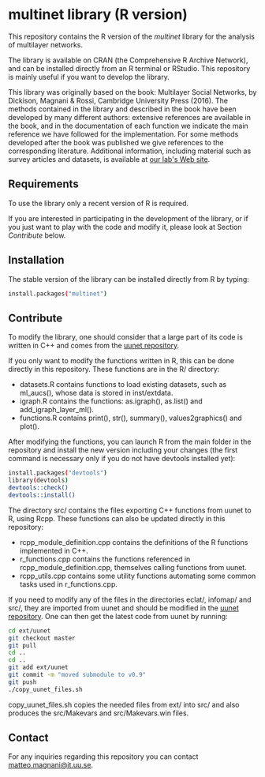# multinet library (R version)

This repository contains the R version of the _multinet_ library for the analysis of multilayer networks.

The library is available on CRAN (the Comprehensive R Archive Network), and can be installed directly from an R terminal or RStudio. This repository is mainly useful if you want to develop the library.

This library was originally based on the book: Multilayer Social Networks, by Dickison, Magnani & Rossi, Cambridge University Press (2016). The methods contained in the library and described in the book have been developed by many different authors: extensive references are available in the book, and in the documentation of each function we indicate the main reference we have followed for the implementation. For some methods developed after the book was published we give references to the corresponding literature. Additional information, including material such as survey articles and datasets, is available at [our lab's Web site](https://uuinfolab.github.io).

## Requirements

To use the library only a recent version of R is required.

If you are interested in participating in the development of the library, or if you just want to play with the code and modify it, please look at Section _Contribute_ below.

## Installation

The stable version of the library can be installed directly from R by typing:

```sh
install.packages("multinet")
```

## Contribute

To modify the library, one should consider that a large part of its code is written in C++ and comes from the [uunet repository](https://github.com/uuinfolab/uunet).

If you only want to modify the functions written in R, this can be done directly in this repository. These functions are in the R/ directory:

- datasets.R contains functions to load existing datasets, such as ml_aucs(), whose data is stored in inst/extdata.
- igraph.R contains the functions: as.igraph(), as.list() and add_igraph_layer_ml().
- functions.R contains print(), str(), summary(), values2graphics() and plot().

After modifying the functions, you can launch R from the main folder in the repository and install the new version including your changes (the first command is necessary only if you do not have devtools installed yet):

```sh
install.packages("devtools")
library(devtools)
devtools::check()
devtools::install()
```

The directory src/ contains the files exporting C++ functions from uunet to R, using Rcpp. These functions can also be updated directly in this repository:

- rcpp_module_definition.cpp contains the definitions of the R functions implemented in C++.
- r_functions.cpp contains the functions referenced in rcpp_module_definition.cpp, themselves calling functions from uunet.
- rcpp_utils.cpp contains some utility functions automating some common tasks used in r_functions.cpp.

If you need to modify any of the files in the directories eclat/, infomap/ and src/, they are imported from uunet and should be modified in the [uunet repository](https://github.com/uuinfolab/uunet). One can then get the latest code from uunet by running:

```sh
cd ext/uunet
git checkout master
git pull
cd ..
cd ..
git add ext/uunet
git commit -m "moved submodule to v0.9"
git push
./copy_uunet_files.sh
```

copy_uunet_files.sh copies the needed files from ext/ into src/ and also produces the src/Makevars and src/Makevars.win files.

## Contact

For any inquiries regarding this repository you can contact <matteo.magnani@it.uu.se>.


